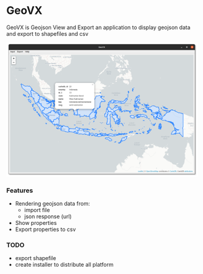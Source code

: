 # GeoVX
GeoVX is Geojson View and Export an application to display geojson data and export to shapefiles and csv

![image](https://raw.githubusercontent.com/irfanpule/geovx/main/docs/screenshots/geovx-polygon.png)

### Features
- Rendering geojson data from: 
    - import file
    - json response (url)
- Show properties
- Export properties to csv

### TODO
* export shapefile
* create installer to distribute all platform